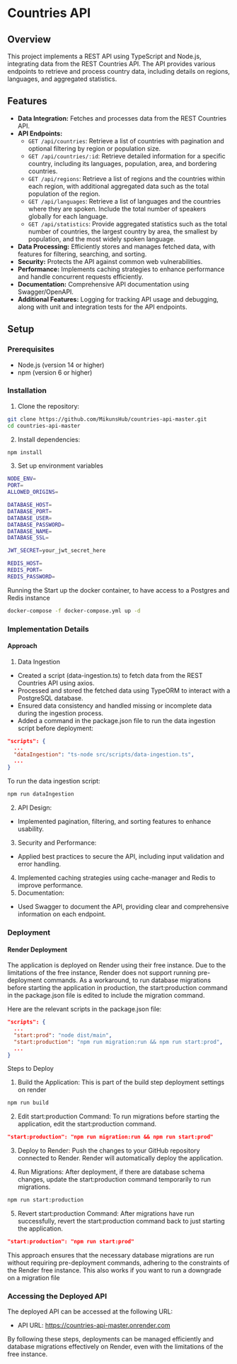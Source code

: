 # Countries API

## Overview

This project implements a REST API using TypeScript and Node.js, integrating data from the REST Countries API. The API provides various endpoints to retrieve and process country data, including details on regions, languages, and aggregated statistics.

## Features

- **Data Integration:** Fetches and processes data from the REST Countries API.
- **API Endpoints:**
  - `GET /api/countries`: Retrieve a list of countries with pagination and optional filtering by region or population size.
  - `GET /api/countries/:id`: Retrieve detailed information for a specific country, including its languages, population, area, and bordering countries.
  - `GET /api/regions`: Retrieve a list of regions and the countries within each region, with additional aggregated data such as the total population of the region.
  - `GET /api/languages`: Retrieve a list of languages and the countries where they are spoken. Include the total number of speakers globally for each language.
  - `GET /api/statistics`: Provide aggregated statistics such as the total number of countries, the largest country by area, the smallest by population, and the most widely spoken language.
- **Data Processing:** Efficiently stores and manages fetched data, with features for filtering, searching, and sorting.
- **Security:** Protects the API against common web vulnerabilities.
- **Performance:** Implements caching strategies to enhance performance and handle concurrent requests efficiently.
- **Documentation:** Comprehensive API documentation using Swagger/OpenAPI.
- **Additional Features:** Logging for tracking API usage and debugging, along with unit and integration tests for the API endpoints.

## Setup

### Prerequisites

- Node.js (version 14 or higher)
- npm (version 6 or higher)

### Installation

1. Clone the repository:

```bash
git clone https://github.com/MikunsHub/countries-api-master.git
cd countries-api-master
```

2. Install dependencies:
```bash
npm install
```
3. Set up environment variables
```bash
NODE_ENV=
PORT=
ALLOWED_ORIGINS=

DATABASE_HOST=
DATABASE_PORT=
DATABASE_USER=
DATABASE_PASSWORD=
DATABASE_NAME=
DATABASE_SSL=

JWT_SECRET=your_jwt_secret_here

REDIS_HOST=
REDIS_PORT=
REDIS_PASSWORD=
```

Running the 
Start up the docker container, to have access to a Postgres and Redis instance
```bash
docker-compose -f docker-compose.yml up -d
```

### Implementation Details
#### Approach

1. Data Ingestion
- Created a script (data-ingestion.ts) to fetch data from the REST Countries API using axios.
- Processed and stored the fetched data using TypeORM to interact with a PostgreSQL database.
- Ensured data consistency and handled missing or incomplete data during the ingestion process.
- Added a command in the package.json file to run the data ingestion script before deployment:
```json
"scripts": {
  ...
  "dataIngestion": "ts-node src/scripts/data-ingestion.ts",
  ...
}
```
To run the data ingestion script:
```bash
npm run dataIngestion
```
2. API Design:
- Implemented pagination, filtering, and sorting features to enhance usability.
3. Security and Performance:
- Applied best practices to secure the API, including input validation and error handling.
4. Implemented caching strategies using cache-manager and Redis to improve performance.
5. Documentation:
- Used Swagger to document the API, providing clear and comprehensive information on each endpoint.

### Deployment
#### Render Deployment
The application is deployed on Render using their free instance. Due to the limitations of the free instance, Render does not support running pre-deployment commands. As a workaround, to run database migrations before starting the application in production, the start:production command in the package.json file is edited to include the migration command.

Here are the relevant scripts in the package.json file:
```json
"scripts": {
  ...
  "start:prod": "node dist/main",
  "start:production": "npm run migration:run && npm run start:prod",
  ...
}
```
Steps to Deploy
1. Build the Application:
This is part of the build step deployment settings on render

```bash
npm run build
```

2. Edit start:production Command:
To run migrations before starting the application, edit the start:production command.

```json
"start:production": "npm run migration:run && npm run start:prod"
```
3. Deploy to Render:
Push the changes to your GitHub repository connected to Render. Render will automatically deploy the application.

4. Run Migrations:
After deployment, if there are database schema changes, update the start:production command temporarily to run migrations.

```bash
npm run start:production
```
5. Revert start:production Command:
After migrations have run successfully, revert the start:production command back to just starting the application.

```json
"start:production": "npm run start:prod"
```
This approach ensures that the necessary database migrations are run without requiring pre-deployment commands, adhering to the constraints of the Render free instance. This also works if you want to run a downgrade on a migration file

### Accessing the Deployed API
The deployed API can be accessed at the following URL:

- API URL: https://countries-api-master.onrender.com

By following these steps, deployments can be managed efficiently and database migrations effectively on Render, even with the limitations of the free instance.